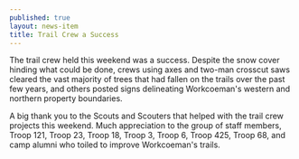 ```yaml
---
published: true
layout: news-item
title: Trail Crew a Success
---
```


The trail crew held this weekend was a success. Despite the snow cover hinding
what could be done, crews using axes and two-man crosscut saws cleared the vast
majority of trees that had fallen on the trails over the past few years, and
others posted signs delineating Workcoeman's western and northern property
boundaries.

A big thank you to the Scouts and Scouters that helped with the trail crew
projects this weekend. Much appreciation to the group of staff members, Troop
121, Troop 23, Troop 18, Troop 3, Troop 6, Troop 425, Troop 68, and camp alumni
who toiled to improve Workcoeman's trails.
